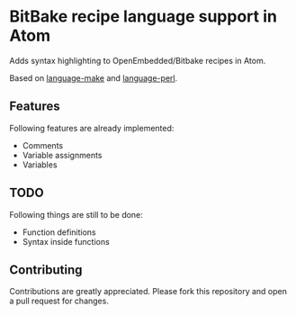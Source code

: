 # BitBake recipe language support in Atom

Adds syntax highlighting to OpenEmbedded/Bitbake recipes in Atom.

Based on [language-make](https://github.com/atom/language-make) and [language-perl](https://github.com/atom/language-perl).

## Features
Following features are already implemented:
 * Comments
 * Variable assignments
 * Variables

## TODO
Following things are still to be done:
 * Function definitions
 * Syntax inside functions

## Contributing

Contributions are greatly appreciated.
Please fork this repository and open a pull request for changes.
